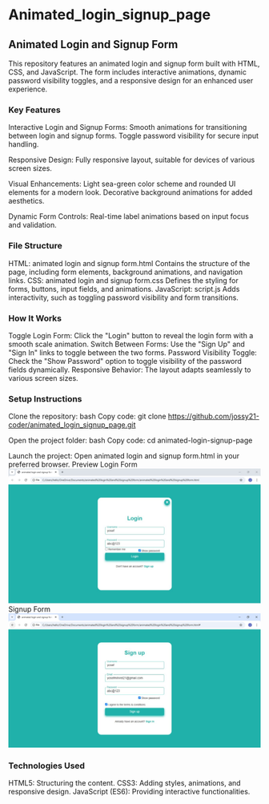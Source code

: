 # Animated_login_signup_page

## Animated Login and Signup Form
This repository features an animated login and signup form built with HTML, CSS, and JavaScript. The form includes interactive animations, dynamic password visibility toggles, and a responsive design for an enhanced user experience.

### Key Features
Interactive Login and Signup Forms:
Smooth animations for transitioning between login and signup forms.
Toggle password visibility for secure input handling.

Responsive Design:
Fully responsive layout, suitable for devices of various screen sizes.

Visual Enhancements:
Light sea-green color scheme and rounded UI elements for a modern look.
Decorative background animations for added aesthetics.

Dynamic Form Controls:
Real-time label animations based on input focus and validation.

### File Structure
HTML: animated login and signup form.html
Contains the structure of the page, including form elements, background animations, and navigation links.
CSS: animated login and signup form.css
Defines the styling for forms, buttons, input fields, and animations.
JavaScript: script.js
Adds interactivity, such as toggling password visibility and form transitions.

### How It Works
Toggle Login Form:
Click the "Login" button to reveal the login form with a smooth scale animation.
Switch Between Forms:
Use the "Sign Up" and "Sign In" links to toggle between the two forms.
Password Visibility Toggle:
Check the "Show Password" option to toggle visibility of the password fields dynamically.
Responsive Behavior:
The layout adapts seamlessly to various screen sizes.

### Setup Instructions
Clone the repository:
bash
Copy code: git clone https://github.com/jossy21-coder/animated_login_signup_page.git

Open the project folder:
bash
Copy code: cd animated-login-signup-page

Launch the project:
Open animated login and signup form.html in your preferred browser.
Preview
Login Form
<img src="login_form_2.jpg" alt="Login Form Preview" width="600"/>
Signup Form
<img src="signup_form_1.jpg" alt="Signup Form Preview" width="600"/>

### Technologies Used
HTML5: Structuring the content.
CSS3: Adding styles, animations, and responsive design.
JavaScript (ES6): Providing interactive functionalities.
